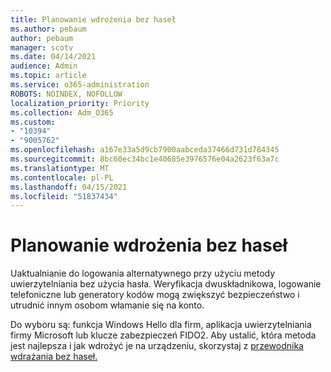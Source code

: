 ```yaml
---
title: Planowanie wdrożenia bez haseł
ms.author: pebaum
author: pebaum
manager: scotv
ms.date: 04/14/2021
audience: Admin
ms.topic: article
ms.service: o365-administration
ROBOTS: NOINDEX, NOFOLLOW
localization_priority: Priority
ms.collection: Adm_O365
ms.custom:
- "10394"
- "9005762"
ms.openlocfilehash: a167e33a5d9cb7900aabceda37466d731d784345
ms.sourcegitcommit: 8bc60ec34bc1e40685e3976576e04a2623f63a7c
ms.translationtype: MT
ms.contentlocale: pl-PL
ms.lasthandoff: 04/15/2021
ms.locfileid: "51837434"
---
```

# <a name="plan-your-passwordless-deployment"></a>Planowanie wdrożenia bez haseł

Uaktualnianie do logowania alternatywnego przy użyciu metody uwierzytelniania bez użycia hasła. Weryfikacja dwuskładnikowa, logowanie telefoniczne lub generatory kodów mogą zwiększyć bezpieczeństwo i utrudnić innym osobom włamanie się na konto. 

Do wyboru są: funkcja Windows Hello dla firm, aplikacja uwierzytelniania firmy Microsoft lub klucze zabezpieczeń FIDO2. Aby ustalić, która metoda jest najlepsza i jak wdrożyć je na urządzeniu, skorzystaj z [przewodnika wdrażania bez haseł.](https://admin.microsoft.com/adminportal/home?#/modernonboarding/passwordlesssetup) 

